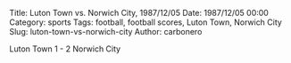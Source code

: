 Title: Luton Town vs. Norwich City, 1987/12/05
Date: 1987/12/05 00:00
Category: sports
Tags: football, football scores, Luton Town, Norwich City
Slug: luton-town-vs-norwich-city
Author: carbonero


Luton Town 1 - 2 Norwich City
